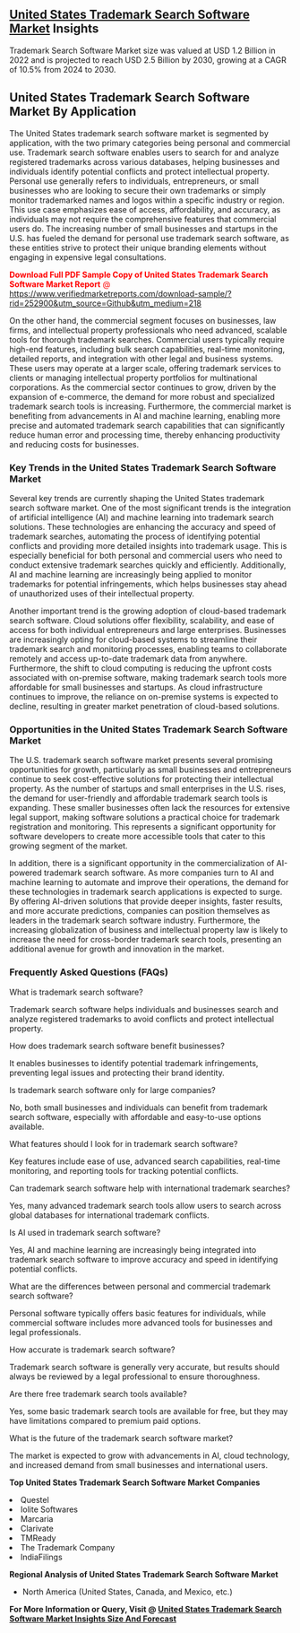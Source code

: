 <h2><a href="https://www.verifiedmarketreports.com/download-sample/?rid=252900&amp;utm_source=Github&amp;utm_medium=218" target="_blank">United States Trademark Search Software Market</a> Insights</h2><p>Trademark Search Software Market size was valued at USD 1.2 Billion in 2022 and is projected to reach USD 2.5 Billion by 2030, growing at a CAGR of 10.5% from 2024 to 2030.</p><p> <h2>United States Trademark Search Software Market By Application</h2> <p>The United States trademark search software market is segmented by application, with the two primary categories being personal and commercial use. Trademark search software enables users to search for and analyze registered trademarks across various databases, helping businesses and individuals identify potential conflicts and protect intellectual property. Personal use generally refers to individuals, entrepreneurs, or small businesses who are looking to secure their own trademarks or simply monitor trademarked names and logos within a specific industry or region. This use case emphasizes ease of access, affordability, and accuracy, as individuals may not require the comprehensive features that commercial users do. The increasing number of small businesses and startups in the U.S. has fueled the demand for personal use trademark search software, as these entities strive to protect their unique branding elements without engaging in expensive legal consultations. <p><span class=""><span style="color: #ff0000;"><strong>Download Full PDF Sample Copy of United States Trademark Search Software Market Report</strong> @ </span><a href="https://www.verifiedmarketreports.com/download-sample/?rid=252900&amp;utm_source=Github&amp;utm_medium=218" target="_blank">https://www.verifiedmarketreports.com/download-sample/?rid=252900&amp;utm_source=Github&amp;utm_medium=218</a></span></p></p> <p>On the other hand, the commercial segment focuses on businesses, law firms, and intellectual property professionals who need advanced, scalable tools for thorough trademark searches. Commercial users typically require high-end features, including bulk search capabilities, real-time monitoring, detailed reports, and integration with other legal and business systems. These users may operate at a larger scale, offering trademark services to clients or managing intellectual property portfolios for multinational corporations. As the commercial sector continues to grow, driven by the expansion of e-commerce, the demand for more robust and specialized trademark search tools is increasing. Furthermore, the commercial market is benefiting from advancements in AI and machine learning, enabling more precise and automated trademark search capabilities that can significantly reduce human error and processing time, thereby enhancing productivity and reducing costs for businesses.</p> <h3>Key Trends in the United States Trademark Search Software Market</h3> <p>Several key trends are currently shaping the United States trademark search software market. One of the most significant trends is the integration of artificial intelligence (AI) and machine learning into trademark search solutions. These technologies are enhancing the accuracy and speed of trademark searches, automating the process of identifying potential conflicts and providing more detailed insights into trademark usage. This is especially beneficial for both personal and commercial users who need to conduct extensive trademark searches quickly and efficiently. Additionally, AI and machine learning are increasingly being applied to monitor trademarks for potential infringements, which helps businesses stay ahead of unauthorized uses of their intellectual property.</p> <p>Another important trend is the growing adoption of cloud-based trademark search software. Cloud solutions offer flexibility, scalability, and ease of access for both individual entrepreneurs and large enterprises. Businesses are increasingly opting for cloud-based systems to streamline their trademark search and monitoring processes, enabling teams to collaborate remotely and access up-to-date trademark data from anywhere. Furthermore, the shift to cloud computing is reducing the upfront costs associated with on-premise software, making trademark search tools more affordable for small businesses and startups. As cloud infrastructure continues to improve, the reliance on on-premise systems is expected to decline, resulting in greater market penetration of cloud-based solutions.</p> <h3>Opportunities in the United States Trademark Search Software Market</h3> <p>The U.S. trademark search software market presents several promising opportunities for growth, particularly as small businesses and entrepreneurs continue to seek cost-effective solutions for protecting their intellectual property. As the number of startups and small enterprises in the U.S. rises, the demand for user-friendly and affordable trademark search tools is expanding. These smaller businesses often lack the resources for extensive legal support, making software solutions a practical choice for trademark registration and monitoring. This represents a significant opportunity for software developers to create more accessible tools that cater to this growing segment of the market.</p> <p>In addition, there is a significant opportunity in the commercialization of AI-powered trademark search software. As more companies turn to AI and machine learning to automate and improve their operations, the demand for these technologies in trademark search applications is expected to surge. By offering AI-driven solutions that provide deeper insights, faster results, and more accurate predictions, companies can position themselves as leaders in the trademark search software industry. Furthermore, the increasing globalization of business and intellectual property law is likely to increase the need for cross-border trademark search tools, presenting an additional avenue for growth and innovation in the market.</p> <h3>Frequently Asked Questions (FAQs)</h3> <p>What is trademark search software?</p> <p>Trademark search software helps individuals and businesses search and analyze registered trademarks to avoid conflicts and protect intellectual property.</p> <p>How does trademark search software benefit businesses?</p> <p>It enables businesses to identify potential trademark infringements, preventing legal issues and protecting their brand identity.</p> <p>Is trademark search software only for large companies?</p> <p>No, both small businesses and individuals can benefit from trademark search software, especially with affordable and easy-to-use options available.</p> <p>What features should I look for in trademark search software?</p> <p>Key features include ease of use, advanced search capabilities, real-time monitoring, and reporting tools for tracking potential conflicts.</p> <p>Can trademark search software help with international trademark searches?</p> <p>Yes, many advanced trademark search tools allow users to search across global databases for international trademark conflicts.</p> <p>Is AI used in trademark search software?</p> <p>Yes, AI and machine learning are increasingly being integrated into trademark search software to improve accuracy and speed in identifying potential conflicts.</p> <p>What are the differences between personal and commercial trademark search software?</p> <p>Personal software typically offers basic features for individuals, while commercial software includes more advanced tools for businesses and legal professionals.</p> <p>How accurate is trademark search software?</p> <p>Trademark search software is generally very accurate, but results should always be reviewed by a legal professional to ensure thoroughness.</p> <p>Are there free trademark search tools available?</p> <p>Yes, some basic trademark search tools are available for free, but they may have limitations compared to premium paid options.</p> <p>What is the future of the trademark search software market?</p> <p>The market is expected to grow with advancements in AI, cloud technology, and increased demand from small businesses and international users.</p> </p><p><strong>Top United States Trademark Search Software Market Companies</strong></p><div data-test-id=""><p><li>Questel</li><li> Iolite Softwares</li><li> Marcaria</li><li> Clarivate</li><li> TMReady</li><li> The Trademark Company</li><li> IndiaFilings</li></p><div><strong>Regional Analysis of&nbsp;United States Trademark Search Software Market</strong></div><ul><li dir="ltr"><p dir="ltr">North America&nbsp;(United States, Canada, and Mexico, etc.)</p></li></ul><p><strong>For More Information or Query, Visit @&nbsp;</strong><strong><a href="https://www.verifiedmarketreports.com/product/trademark-search-software-market/?utm_source=Github&amp;utm_medium=218" target="_blank">United States Trademark Search Software Market Insights Size And Forecast</a></strong></p></div>
